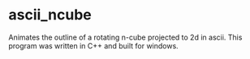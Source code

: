 # ascii_ncube
Animates the outline of a rotating n-cube projected to 2d in ascii. This program was written in C++ and built for windows.
